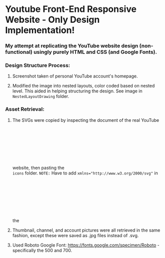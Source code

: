 # Youtube Front-End Responsive Website - Only Design Implementation! 

### My attempt at replicating the YouTube website design (non-functional) usingly purely HTML and CSS (and Google Fonts).

### Design Structure Process:
1. Screenshot taken of personal YouTube account's homepage. 

2. Modified the image into nested layouts, color coded based on nested level. This aided in helping structuring the design. See image in `NestedLayoutDrawing` folder.

### Asset Retrieval:
1. The SVGs were copied by inspecting the document of the real YouTube website, then pasting the <svg> element code  into newly created, local .svg files. See `icons` folder.
`NOTE:` Have to add `xmlns="http://www.w3.org/2000/svg"` in the <svg> tag of the copied <svg> element when pasting into local .svg files, otherwise will not  recognize SVG.
  
2. Thumbnail, channel, and account pictures were all retrieved in the same fashion, except these were saved as .jpg files instead of .svg.

  
3. Used Roboto Google Font: https://fonts.google.com/specimen/Roboto - specifically the 500 and 700.
